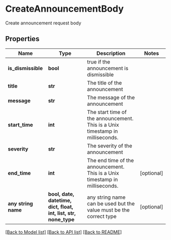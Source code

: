 # CreateAnnouncementBody

Create announcement request body

## Properties
Name | Type | Description | Notes
------------ | ------------- | ------------- | -------------
**is_dismissible** | **bool** | true if the announcement is dismissible | 
**title** | **str** | The title of the announcement | 
**message** | **str** | The message of the announcement | 
**start_time** | **int** | The start time of the announcement. This is a Unix timestamp in milliseconds. | 
**severity** | **str** | The severity of the announcement | 
**end_time** | **int** | The end time of the announcement. This is a Unix timestamp in milliseconds. | [optional] 
**any string name** | **bool, date, datetime, dict, float, int, list, str, none_type** | any string name can be used but the value must be the correct type | [optional]

[[Back to Model list]](../README.md#documentation-for-models) [[Back to API list]](../README.md#documentation-for-api-endpoints) [[Back to README]](../README.md)


